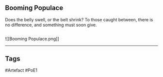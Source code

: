 ## Booming Populace
Does the belly swell, or the belt shrink?
To those caught between, there is no difference, and something must soon give.
##
![[Booming Populace.png]]

---
## Tags
#Artefact
#PoE1